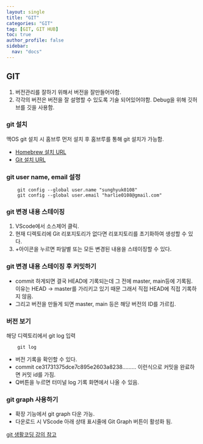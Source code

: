 ```yaml
---
layout: single
title: "GIT"
categories: "GIT"
tag: [GIT, GIT HUB]
toc: true
author_profile: false
sidebar:
  nav: "docs"
---
```


## GIT
1. 버전관리를 잘하기 위해서 버전을 잘만들어야함.
2. 각각의 버전은 버전을 잘 설명할 수 있도록 기술 되어있어야함.
Debug을 위해 깃허브를 깃을 사용함.

### git 설치
맥OS git 설치 시 홈브루 먼저 설치 후 홈브루를 통해 git 설치가 가능함.
* [Homebrew 설치 URL](https://brew.sh)
* [Git 설치 URL](https://git-scm.com)

### git user name, email 설정

``` 
    git config --global user.name "sunghyuk0108"
    git config --global user.email "harlie0108@gmail.com"
```

### git 변경 내용 스테이징

1. VScode에서 소스제어 클릭.
2. 현재 디렉토리에 Git 리포지토리가 없다면 리포지토리를 초기화하여 생성할 수 있다.
3. +아이콘을 누르면 파일별 또는 모든 변경된 내용을 스테이징할 수 있다.

### git 변경 내용 스테이징 후 커밋하기
* commit 하게되면 결국 HEAD에 기록되는데 그 전에 master, main등에 기록됨.
이유는 HEAD -> master를 가리키고 있기 때문 그래서 직접 HEAD에 직접 기록하지 않음.
* 그리고 버전을 만들게 되면 master, main 등은 해당 버전의 ID를 가르킴.

### 버전 보기

해당 디렉토리에서 git log 입력
```
    git log
```

* 버전 기록을 확인할 수 있다. 
* commit ce31731375dce7c895e2603a8238......... 이런식으로 커밋을 완료하면 커밋 id를 가짐.
* Q버튼을 누르면 터미널 log 기록 화면에서 나올 수 있음.

### git graph 사용하기

* 확장 기능에서 git graph 다운 가능.
* 다운로드 시 VScode 아래 상태 표시줄에 Git Graph 버튼이 활성화 됨.

[git 생활코딩 강의 참고](https://www.youtube.com/playlist?list=PLuHgQVnccGMAQvSVKdXFiOo51HUD8iQQm)




